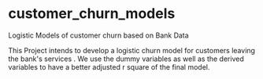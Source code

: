 # customer_churn_models
Logistic Models of customer churn based on Bank Data

This Project intends to develop a logistic churn model for customers leaving the
bank's services . We use the dummy variables as well as the derived variables to
have a better adjusted r square of the final model.
